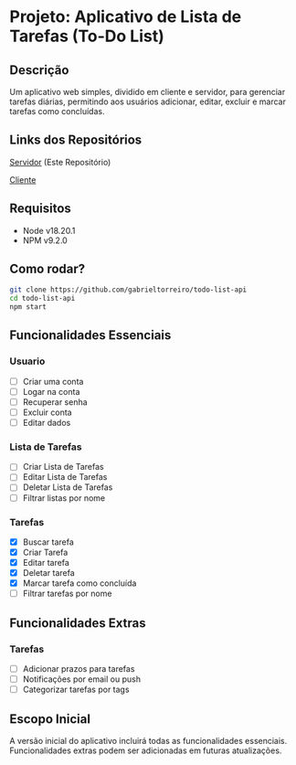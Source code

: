 # Projeto: Aplicativo de Lista de Tarefas (To-Do List)

## Descrição
Um aplicativo web simples, dividido em cliente e servidor, para gerenciar tarefas diárias, permitindo aos usuários adicionar, editar, excluir e marcar tarefas como concluídas.

## Links dos Repositórios
[Servidor](https://github.com/gabrieltorreiro/todo-list-api) (Este Repositório)

[Cliente](https://github.com/gabrieltorreiro/todo-list-client)

## Requisitos

 - Node v18.20.1
 - NPM v9.2.0

## Como rodar?

```sh
git clone https://github.com/gabrieltorreiro/todo-list-api
cd todo-list-api
npm start
```

## Funcionalidades Essenciais

### Usuario
- [ ] Criar uma conta
- [ ] Logar na conta
- [ ] Recuperar senha
- [ ] Excluir conta
- [ ] Editar dados

### Lista de Tarefas
- [ ] Criar Lista de Tarefas
- [ ] Editar Lista de Tarefas
- [ ] Deletar Lista de Tarefas
- [ ] Filtrar listas por nome

### Tarefas
- [X] Buscar tarefa
- [X] Criar Tarefa
- [X] Editar tarefa
- [X] Deletar tarefa
- [x] Marcar tarefa como concluída
- [ ] Filtrar tarefas por nome

## Funcionalidades Extras

### Tarefas
- [ ] Adicionar prazos para tarefas
- [ ] Notificações por email ou push
- [ ] Categorizar tarefas por tags

## Escopo Inicial
A versão inicial do aplicativo incluirá todas as funcionalidades essenciais. Funcionalidades extras podem ser adicionadas em futuras atualizações.